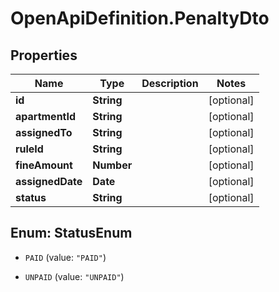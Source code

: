 # OpenApiDefinition.PenaltyDto

## Properties

Name | Type | Description | Notes
------------ | ------------- | ------------- | -------------
**id** | **String** |  | [optional] 
**apartmentId** | **String** |  | [optional] 
**assignedTo** | **String** |  | [optional] 
**ruleId** | **String** |  | [optional] 
**fineAmount** | **Number** |  | [optional] 
**assignedDate** | **Date** |  | [optional] 
**status** | **String** |  | [optional] 



## Enum: StatusEnum


* `PAID` (value: `"PAID"`)

* `UNPAID` (value: `"UNPAID"`)




